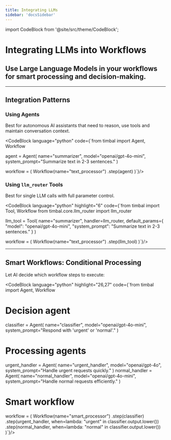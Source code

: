 ```yaml
---
title: Integrating LLMs
sidebar: 'docsSidebar'
---
```

import CodeBlock from '@site/src/theme/CodeBlock';

# Integrating LLMs into Workflows

<h2 className="subtitle" style={{marginTop: '-17px', fontSize: '1.1rem', fontWeight: 'normal'}}>
Use Large Language Models in your workflows for smart processing and decision-making.
</h2>

---

## Integration Patterns
<!-- There are two ways to integrate LLMs into your workflow. -->

### Using Agents 
Best for autonomous AI assistants that need to reason, use tools and maintain conversation context.

<CodeBlock language="python" code={`from timbal import Agent, Workflow

agent = Agent(
    name="summarizer",
    model="openai/gpt-4o-mini",
    system_prompt="Summarize text in 2-3 sentences."
)

workflow = (
    Workflow(name="text_processor")
    .step(agent)
)`}/>

### Using `llm_router` Tools
Best for single LLM calls with full parameter control.
<!-- For single LLM calls with full parameter control, use `llm_router` directly: -->

<CodeBlock language="python" highlight="6" code={`from timbal import Tool, Workflow
from timbal.core.llm_router import llm_router

llm_tool = Tool(
    name="summarizer",
    handler=llm_router,
    default_params={
        "model": "openai/gpt-4o-mini",
        "system_prompt": "Summarize text in 2-3 sentences."
    }
)

workflow = (
    Workflow(name="text_processor")
    .step(llm_tool)
)`}/>

---

## Smart Workflows: Conditional Processing

Let AI decide which workflow steps to execute:

<CodeBlock language="python" highlight="26,27" code={`from timbal import Agent, Workflow

# Decision agent
classifier = Agent(
    name="classifier",
    model="openai/gpt-4o-mini",
    system_prompt="Respond with 'urgent' or 'normal'."
)

# Processing agents
urgent_handler = Agent(
    name="urgent_handler",
    model="openai/gpt-4o",
    system_prompt="Handle urgent requests quickly."
)
normal_handler = Agent(
    name="normal_handler",
    model="openai/gpt-4o-mini", 
    system_prompt="Handle normal requests efficiently."
)

# Smart workflow
workflow = (
    Workflow(name="smart_processor")
    .step(classifier)
    .step(urgent_handler, when=lambda: "urgent" in classifier.output.lower())
    .step(normal_handler, when=lambda: "normal" in classifier.output.lower())
)`}/>
